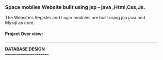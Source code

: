 <h3>Space mobiles Website built using jsp - java ,Html,Css,Js.</h3>
The Website's Register and Login modules are built using jsp java and Mysql as core.<br>
<h4>Project Over view:<h4>
<hr></hr>
DATABASE DESIGN <br>
----------------------
